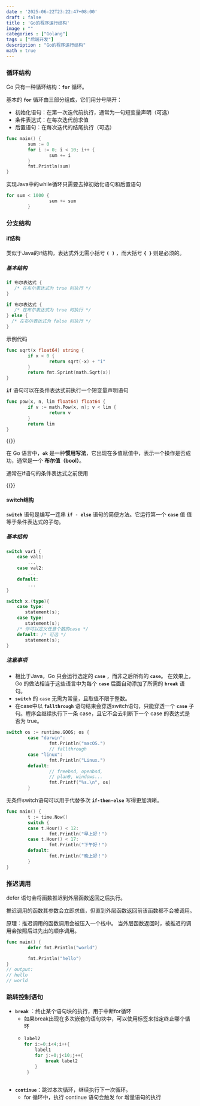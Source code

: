 ```yaml
---
date : '2025-06-22T23:22:47+08:00'
draft : false
title : 'Go的程序运行结构'
image : ""
categories : ["Golang"]
tags : ["后端开发"]
description : "Go的程序运行结构"
math : true
---
```


### 循环结构

Go 只有一种循环结构：**`for`** 循环。

基本的 **`for`** 循环由三部分组成，它们用分号隔开：

- 初始化语句：在第一次迭代前执行，通常为一句短变量声明（可选）
- 条件表达式：在每次迭代前求值
- 后置语句：在每次迭代的结尾执行（可选）

```Go
func main() {
        sum := 0
        for i := 0; i < 10; i++ {
                sum += i
        }
        fmt.Println(sum)
}
```

实现Java中的while循环只需要去掉初始化语句和后置语句

```Go
for sum < 1000 {
                sum += sum
        }
```

### 分支结构

#### if结构

类似于Java的if结构，表达式外无需小括号 **`( )`** ，而大括号 **`{ }`** 则是必须的。

##### 基本结构

```go
if 布尔表达式 {
   /* 在布尔表达式为 true 时执行 */
}

if 布尔表达式 {
   /* 在布尔表达式为 true 时执行 */
} else {
  /* 在布尔表达式为 false 时执行 */
}
```

示例代码

```Go
func sqrt(x float64) string {
        if x < 0 {
                return sqrt(-x) + "i"
        }
        return fmt.Sprint(math.Sqrt(x))
}
```

**`if`** 语句可以在条件表达式前执行一个短变量声明语句

```Go
func pow(x, n, lim float64) float64 {
        if v := math.Pow(x, n); v < lim {
                return v
        }
        return lim
}
```

{{<notice tip>}}

在 Go 语言中，**`ok`** 是一种**惯用写法**，它出现在多值赋值中，表示一个操作是否成功，通常是一个 **布尔值（bool）**。

通常在if语句的条件表达式之前使用

{{</notice>}}

#### switch结构

**`switch`** 语句是编写一连串 **`if - else`** 语句的简便方法。它运行第一个 **`case`** 值 值等于条件表达式的子句。

##### 基本结构

```go
switch var1 {
    case val1:
        ...
    case val2:
        ...
    default:
        ...
}
```

```go
switch x.(type){
    case type:
       statement(s);      
    case type:
       statement(s); 
    /* 你可以定义任意个数的case */
    default: /* 可选 */
       statement(s);
}
```

##### 注意事项

- 相比于Java，Go 只会运行选定的 **`case`** ，而非之后所有的 **`case`**。 在效果上，Go 的做法相当于这些语言中为每个 **`case`** 后面自动添加了所需的 **`break`** 语句。
- **`switch`** 的 `case` 无需为常量，且取值不限于整数。
- 在case中以 **`fallthrough`** 语句结束会穿透switch语句，只能穿透一个 **`case`** 子句。程序会继续执行下一条 case，且它不会去判断下一个 case 的表达式是否为 true。

```Go
switch os := runtime.GOOS; os {
        case "darwin":
                fmt.Println("macOS.")
                // fallthrough
        case "linux":
                fmt.Println("Linux.")
        default:
                // freebsd, openbsd,
                // plan9, windows...
                fmt.Printf("%s.\n", os)
        }
```

无条件switch语句可以用于代替多次 **`if-then-else`** 写得更加清晰。

```Go
func main() {
        t := time.Now()
        switch {
        case t.Hour() < 12:
                fmt.Println("早上好！")
        case t.Hour() < 17:
                fmt.Println("下午好！")
        default:
                fmt.Println("晚上好！")
        }
}
```

### 推迟调用

defer 语句会将函数推迟到外层函数返回之后执行。

推迟调用的函数其参数会立即求值，但直到外层函数返回前该函数都不会被调用。

原理：推迟调用的函数调用会被压入一个栈中。 当外层函数返回时，被推迟的调用会按照后进先出的顺序调用。

```Go
func main() {
        defer fmt.Println("world")

        fmt.Println("hello")
}
// output:
// hello
// world
```

### 跳转控制语句

- **`break`** ：终止某个语句块的执行，用于中断for循环
  - 如果break出现在多次嵌套的语句块中，可以使用标签来指定终止哪个循环
  - ```Go
    label2
    for i:=0;i<4;i++{
        label1
        for j:=0;j<10;j++{
            break label2
        }
     }
        
    ```
- **`continue`**：跳过本次循环，继续执行下一次循环。
  - for 循环中，执行 continue 语句会触发 for 增量语句的执行
